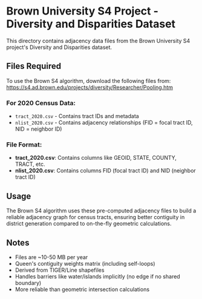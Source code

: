 # Brown University S4 Project - Diversity and Disparities Dataset

This directory contains adjacency data files from the Brown University S4 project's Diversity and Disparities dataset.

## Files Required

To use the Brown S4 algorithm, download the following files from:
https://s4.ad.brown.edu/projects/diversity/Researcher/Pooling.htm

### For 2020 Census Data:
- `tract_2020.csv` - Contains tract IDs and metadata
- `nlist_2020.csv` - Contains adjacency relationships (FID = focal tract ID, NID = neighbor ID)

### File Format:
- **tract_2020.csv**: Contains columns like GEOID, STATE, COUNTY, TRACT, etc.
- **nlist_2020.csv**: Contains columns FID (focal tract ID) and NID (neighbor tract ID)

## Usage

The Brown S4 algorithm uses these pre-computed adjacency files to build a reliable adjacency graph for census tracts, ensuring better contiguity in district generation compared to on-the-fly geometric calculations.

## Notes

- Files are ~10-50 MB per year
- Queen's contiguity weights matrix (including self-loops)
- Derived from TIGER/Line shapefiles
- Handles barriers like water/islands implicitly (no edge if no shared boundary)
- More reliable than geometric intersection calculations
